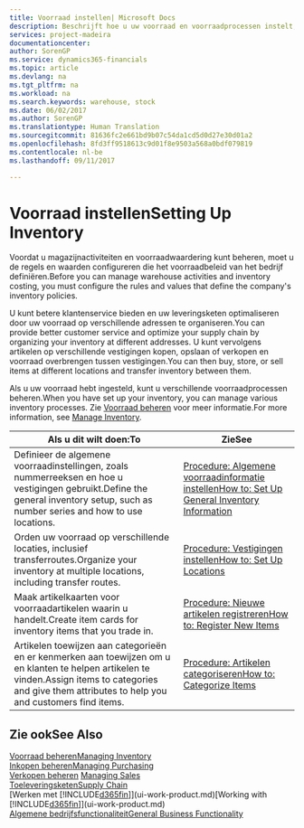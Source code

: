 ```yaml
---
title: Voorraad instellen| Microsoft Docs
description: Beschrijft hoe u uw voorraad en voorraadprocessen instelt, inclusief transferroutes en locaties, zoals magazijnen.
services: project-madeira
documentationcenter: 
author: SorenGP
ms.service: dynamics365-financials
ms.topic: article
ms.devlang: na
ms.tgt_pltfrm: na
ms.workload: na
ms.search.keywords: warehouse, stock
ms.date: 06/02/2017
ms.author: SorenGP
ms.translationtype: Human Translation
ms.sourcegitcommit: 81636fc2e661bd9b07c54da1cd5d0d27e30d01a2
ms.openlocfilehash: 8fd3ff9518613c9d01f8e9503a568a0bdf079819
ms.contentlocale: nl-be
ms.lasthandoff: 09/11/2017

---
```

# <a name="setting-up-inventory"></a><span data-ttu-id="db2c5-103">Voorraad instellen</span><span class="sxs-lookup"><span data-stu-id="db2c5-103">Setting Up Inventory</span></span>
<span data-ttu-id="db2c5-104">Voordat u magazijnactiviteiten en voorraadwaardering kunt beheren, moet u de regels en waarden configureren die het voorraadbeleid van het bedrijf definiëren.</span><span class="sxs-lookup"><span data-stu-id="db2c5-104">Before you can manage warehouse activities and inventory costing, you must configure the rules and values that define the company's inventory policies.</span></span>

<span data-ttu-id="db2c5-105">U kunt betere klantenservice bieden en uw leveringsketen optimaliseren door uw voorraad op verschillende adressen te organiseren.</span><span class="sxs-lookup"><span data-stu-id="db2c5-105">You can provide better customer service and optimize your supply chain by organizing your inventory at different addresses.</span></span> <span data-ttu-id="db2c5-106">U kunt vervolgens artikelen op verschillende vestigingen kopen, opslaan of verkopen en voorraad overbrengen tussen vestigingen.</span><span class="sxs-lookup"><span data-stu-id="db2c5-106">You can then buy, store, or sell items at different locations and transfer inventory between them.</span></span>

<span data-ttu-id="db2c5-107">Als u uw voorraad hebt ingesteld, kunt u verschillende voorraadprocessen beheren.</span><span class="sxs-lookup"><span data-stu-id="db2c5-107">When you have set up your inventory, you can manage various inventory processes.</span></span> <span data-ttu-id="db2c5-108">Zie [Voorraad beheren](inventory-manage-inventory.md) voor meer informatie.</span><span class="sxs-lookup"><span data-stu-id="db2c5-108">For more information, see [Manage Inventory](inventory-manage-inventory.md).</span></span>  

| <span data-ttu-id="db2c5-109">Als u dit wilt doen:</span><span class="sxs-lookup"><span data-stu-id="db2c5-109">To</span></span> | <span data-ttu-id="db2c5-110">Zie</span><span class="sxs-lookup"><span data-stu-id="db2c5-110">See</span></span> |
| --- | --- |
| <span data-ttu-id="db2c5-111">Definieer de algemene voorraadinstellingen, zoals nummerreeksen en hoe u vestigingen gebruikt.</span><span class="sxs-lookup"><span data-stu-id="db2c5-111">Define the general inventory setup, such as number series and how to use locations.</span></span> |[<span data-ttu-id="db2c5-112">Procedure: Algemene voorraadinformatie instellen</span><span class="sxs-lookup"><span data-stu-id="db2c5-112">How to: Set Up General Inventory Information</span></span>](inventory-how-setup-general.md) |
| <span data-ttu-id="db2c5-113">Orden uw voorraad op verschillende locaties, inclusief transferroutes.</span><span class="sxs-lookup"><span data-stu-id="db2c5-113">Organize your inventory at multiple locations, including transfer routes.</span></span> |[<span data-ttu-id="db2c5-114">Procedure: Vestigingen instellen</span><span class="sxs-lookup"><span data-stu-id="db2c5-114">How to: Set Up Locations</span></span>](inventory-how-register-new-items.md) |
| <span data-ttu-id="db2c5-115">Maak artikelkaarten voor voorraadartikelen waarin u handelt.</span><span class="sxs-lookup"><span data-stu-id="db2c5-115">Create item cards for inventory items that you trade in.</span></span> |[<span data-ttu-id="db2c5-116">Procedure: Nieuwe artikelen registreren</span><span class="sxs-lookup"><span data-stu-id="db2c5-116">How to: Register New Items</span></span>](inventory-how-register-new-items.md) |
| <span data-ttu-id="db2c5-117">Artikelen toewijzen aan categorieën en er kenmerken aan toewijzen om u en klanten te helpen artikelen te vinden.</span><span class="sxs-lookup"><span data-stu-id="db2c5-117">Assign items to categories and give them attributes to help you and customers find items.</span></span> |[<span data-ttu-id="db2c5-118">Procedure: Artikelen categoriseren</span><span class="sxs-lookup"><span data-stu-id="db2c5-118">How to: Categorize Items</span></span>](inventory-how-categorize-items.md) |

## <a name="see-also"></a><span data-ttu-id="db2c5-119">Zie ook</span><span class="sxs-lookup"><span data-stu-id="db2c5-119">See Also</span></span>
[<span data-ttu-id="db2c5-120">Voorraad beheren</span><span class="sxs-lookup"><span data-stu-id="db2c5-120">Managing Inventory</span></span>](inventory-manage-inventory.md)  
[<span data-ttu-id="db2c5-121">Inkopen beheren</span><span class="sxs-lookup"><span data-stu-id="db2c5-121">Managing Purchasing</span></span>](purchasing-manage-purchasing.md)  
<span data-ttu-id="db2c5-122">[Verkopen beheren](sales-manage-sales.md)  </span><span class="sxs-lookup"><span data-stu-id="db2c5-122">[Managing Sales](sales-manage-sales.md)  </span></span>  
[<span data-ttu-id="db2c5-123">Toeleveringsketen</span><span class="sxs-lookup"><span data-stu-id="db2c5-123">Supply Chain</span></span>](madeira-supply-chain.md)  
<span data-ttu-id="db2c5-124">[Werken met [!INCLUDE[d365fin](includes/d365fin_md.md)]](ui-work-product.md)</span><span class="sxs-lookup"><span data-stu-id="db2c5-124">[Working with [!INCLUDE[d365fin](includes/d365fin_md.md)]](ui-work-product.md)</span></span>  
[<span data-ttu-id="db2c5-125">Algemene bedrijfsfunctionaliteit</span><span class="sxs-lookup"><span data-stu-id="db2c5-125">General Business Functionality</span></span>](ui-across-business-areas.md)

